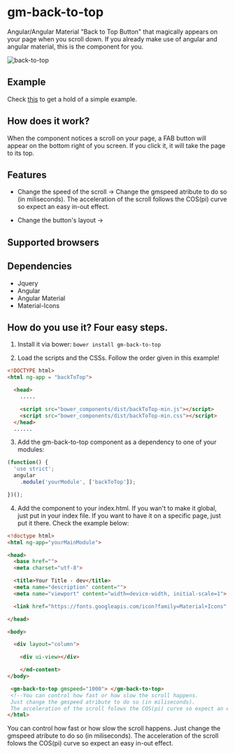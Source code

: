 # gm-back-to-top
Angular/Angular Material "Back to Top Button" that magically appears on your page when you scroll down. If you already make use of angular and angular material, this is the component for you.


![back-to-top](https://cloud.githubusercontent.com/assets/2500619/25964032/e31a19fc-3659-11e7-9038-63c2ef0d651d.PNG)

## Example
Check [this](https://plnkr.co/edit/58MJaYsQpOKDkhYdMDBD) to get a hold of a simple example.

## How does it work?
When the component notices a scroll on your page, a FAB button will appear on the bottom right of you screen. If you click it, it will take the page
to its top.

## Features
- Change the speed of the scroll -> Change the gmspeed atribute to do so (in miliseconds). The acceleration of the scroll follows the COS(pi) curve so expect an easy in-out effect. 

- Change the button's layout ->

## Supported browsers

## Dependencies
- Jquery
- Angular
- Angular Material
- Material-Icons




## How do you use it? Four easy steps.
1. Install it via bower: ````bower install gm-back-to-top```` 

2. Load the scripts and the CSSs. Follow the order given in this example!

```` html
<!DOCTYPE html>
<html ng-app = "backToTop">

  <head>
    .....    

    <script src="bower_components/dist/backToTop-min.js"></script>
    <script src="bower_components/dist/backToTop-min.css"></script>
  </head>
  ......

````

3. Add the gm-back-to-top component as a dependency to one of your modules: 

```` javascript
(function() {
  'use strict';
  angular
    .module('yourModule', ['backToTop']);

})();
````

4. Add the component to your index.html. If you wan't to make it global, just put in your index file. If you want to have it on a specific page, just
put it there. Check the example below:

```` html
<!doctype html>
<html ng-app="yourMainModule">

<head>
  <base href=""> 
  <meta charset="utf-8">

  <title>Your Title - dev</title>
  <meta name="description" content="">
  <meta name="viewport" content="width=device-width, initial-scale=1">

  <link href="https://fonts.googleapis.com/icon?family=Material+Icons" rel="stylesheet">

</head>

<body>

  <div layout="column">

    <div ui-view></div>

    </md-content>
</body>

 <gm-back-to-top gmspeed="1000"> </gm-back-to-top> 
 <!--You can control how fast or how slow the scroll happens. 
 Just change the gmspeed atribute to do so (in miliseconds). 
 The acceleration of the scroll folows the COS(pi) curve so expect an easy in-out effect. -->
</html>

````

You can control how fast or how slow the scroll happens. Just change the gmspeed atribute to do so (in miliseconds). The acceleration of the scroll folows the COS(pi) curve so expect an easy in-out effect. 

